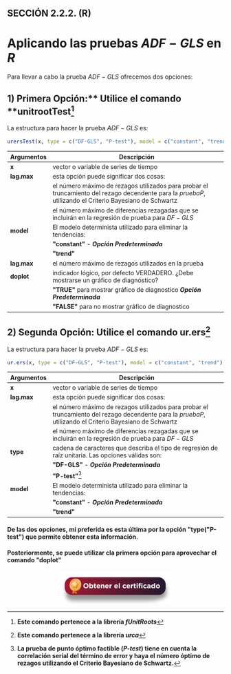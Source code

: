 ## SECCIÓN 2.2.2. (R)
# Aplicando las pruebas $ADF-GLS$ en $R$

Para llevar a cabo la prueba $ADF-GLS$ ofrecemos dos opciones:

## 1) Primera Opción:** Utilice el comando **unitrootTest[^1]
La estructura para hacer la prueba $ADF-GLS$ es:
``` r
urersTest(x, type = c("DF-GLS", "P-test"), model = c("constant", "trend"), lag.max = 4, doplot = TRUE)
```
[^1]: **Este comando pertenece a la librería _fUnitRoots_**

| **Argumentos**          | **Descripción**                                                                                                                                          | 
|-------------------------|----------------------------------------------------------------------------------------------------------------------------------------------------------|
| **x**                   | vector o variable de series de tiempo                                                                                                                    |
| **lag.max**             | esta opción puede significar dos cosas:                                                                                                                  |
|                         | el número máximo de rezagos utilizados para probar el truncamiento del rezago decendente para la $prueba P$, utilizando el Criterio Bayesiano de Schwartz|   
|                         | el número máximo de diferencias rezagadas que se incluirán en la regresión de prueba para $DF-GLS$                                                       |
| **model**               | El modelo determinista utilizado para eliminar la tendencias:                                                                                            | 
|                         | **"constant"** - **_Opción Predeterminada_**                                                                                                             |
|                         | **"trend"**                                                                                                                                              |
| **lag.max**             | el número máximo de rezagos utilizados en la prueba                                                                                                      |
| **doplot**              | indicador lógico, por defecto VERDADERO. ¿Debe mostrarse un gráfico de diagnóstico?                                                                      | 
|                         | **"TRUE"** para mostrar gráfico de diagnostico **_Opción Predeterminada_**                                                                               |
|                         | **"FALSE"** para no mostrar gráfico de diagnostico                                                                                                       |

## 2) Segunda Opción: Utilice el comando ur.ers[^2]
La estructura para hacer la prueba $ADF-GLS$ es:
``` r
ur.ers(x, type = c("DF-GLS", "P-test"), model = c("constant", "trend"),lag.max = 4)
```
[^2]: **Este comando pertenece a la librería _urca_**

| **Argumentos**          | **Descripción**                                                                                                                                          | 
|-------------------------|----------------------------------------------------------------------------------------------------------------------------------------------------------|
| **x**                   | vector o variable de series de tiempo                                                                                                                    |
| **lag.max**             | esta opción puede significar dos cosas:                                                                                                                  |
|                         | el número máximo de rezagos utilizados para probar el truncamiento del rezago decendente para la $prueba P$, utilizando el Criterio Bayesiano de Schwartz|   
|                         | el número máximo de diferencias rezagadas que se incluirán en la regresión de prueba para $DF-GLS$                                                       |
| **type**                | cadena de caracteres que describa el tipo de regresión de raíz unitaria. Las opciones válidas son:                                                       |
|                         | **"DF-GLS"** - **_Opción Predeterminada_**                                                                                                               |
|                         | **"P-test"**[^3]                                                                                                                                         |
| **model**               | El modelo determinista utilizado para eliminar la tendencias:                                                                                            | 
|                         | **"constant"** - **_Opción Predeterminada_**                                                                                                             |
|                         | **"trend"**                                                                                                                                              |

[^3]: **La prueba de punto óptimo factible (_P-test_) tiene en cuenta la correlación serial del término de error y haya el número óptimo de rezagos utilizando el Criterio Bayesiano de Schwartz.** 

#### De las dos opciones, mi preferida es esta última por la opción "type("P-test") que permite obtener esta información.
#### Posteriormente, se puede utilizar cla primera opción para aprovechar el comando "doplot"

<div align="center"><a href="https://enlace-academico.escuelaing.edu.co/psc/FORMULARIO/EMPLOYEE/SA/c/EC_LOCALIZACION_RE.LC_FRM_ADMEDCO_FL.GBL" target="_blank"><img src="https://github.com/alvaroperdomo/World-Econometrics/blob/main/.icons/IconCEHBotonCertificado.png" alt="World-Econometrics" width="260" border="0" /></a></div>
